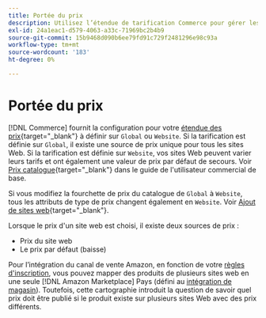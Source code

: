 ```yaml
---
title: Portée du prix
description: Utilisez l’étendue de tarification Commerce pour gérer les tarifs en fonction de plusieurs sites Web ou à l’échelle mondiale.
exl-id: 24a1eac1-d579-4063-a33c-71969bc2b4b9
source-git-commit: 15b9468d090b6ee79fd91c729f2481296e98c93a
workflow-type: tm+mt
source-wordcount: '183'
ht-degree: 0%

---
```


# Portée du prix

[!DNL Commerce] fournit la configuration pour votre [étendue des prix](https://docs.magento.com/user-guide/configuration/catalog/catalog.html#price){target=&quot;_blank&quot;} à définir sur `Global` ou `Website`. Si la tarification est définie sur `Global`, il existe une source de prix unique pour tous les sites Web. Si la tarification est définie sur `Website`, vos sites Web peuvent varier leurs tarifs et ont également une valeur de prix par défaut de secours. Voir [Prix catalogue](https://docs.magento.com/user-guide/configuration/catalog/catalog.html#price){target=&quot;_blank&quot;} dans le guide de l&#39;utilisateur commercial de base.

Si vous modifiez la fourchette de prix du catalogue de `Global` à `Website`, tous les attributs de type de prix changent également en `Website`. Voir [Ajout de sites web](https://docs.magento.com/user-guide/stores/stores-all-create-website.html){target=&quot;_blank&quot;}.

Lorsque le prix d&#39;un site web est choisi, il existe deux sources de prix :

- Prix du site web
- Le prix par défaut (baisse)

Pour l’intégration du canal de vente Amazon, en fonction de votre [règles d&#39;inscription](./listing-rules.md), vous pouvez mapper des produits de plusieurs sites web en une seule [!DNL Amazon Marketplace] Pays (défini au [intégration de magasin](./store-integration.md)). Toutefois, cette cartographie introduit la question de savoir quel prix doit être publié si le produit existe sur plusieurs sites Web avec des prix différents.
